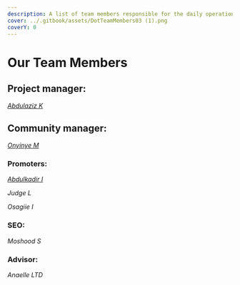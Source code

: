 ```yaml
---
description: A list of team members responsible for the daily operations of Dot.alert().
cover: ../.gitbook/assets/DotTeamMembers03 (1).png
coverY: 0
---
```


# Our Team Members

## Project manager:

[_Abdulaziz K_](https://twitter.com/akdatti94)



## Community manager:

[_Onyinye M_](https://twitter.com/ynnx\_\_\_)



### Promoters:

[_Abdulkadir I_](https://twitter.com/Gambo00004)

_Judge L_

_Osagiie I_



### SEO:

_Moshood S_



### Advisor:

_Anaelle LTD_

